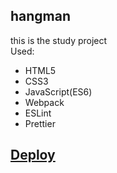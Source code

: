 ## hangman
this is the study project  
Used:  
- HTML5
-  CSS3
-  JavaScript(ES6)
-  Webpack
-  ESLint
-  Prettier
## [Deploy](https://aleksa013.github.io/hangman/dist/main.html)
